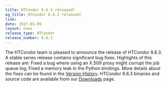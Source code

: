 ```yaml
---
title: HTCondor 8.6.3 released!
og_title: HTCondor 8.6.3 released!
link: 
date: 2017-05-09
layout: news
release_type: HTCondor
release_number: 8.6.3
---
```


The HTCondor team is pleased to announce the release of HTCondor 8.6.3. A stable series release contains significant bug fixes.  Highlights of this release are: Fixed a bug where using an X.509 proxy might corrupt the job queue log; Fixed a memory leak in the Python bindings.  More details about the fixes can be found in the <a href="manual/v8.6.3/10_3Stable_Release.html">Version History</a>.  HTCondor 8.6.3 binaries and source code are available from our <a href="downloads/">Downloads</a> page. 
